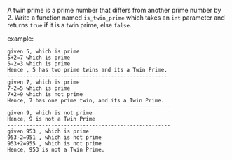 A twin prime is a prime number that differs from another prime number by 2. Write a function named `is_twin_prime` which takes an `int` parameter and returns `true` if it is a twin prime, else `false`.

example:
```
given 5, which is prime
5+2=7 which is prime 
5-2=3 which is prime
Hence , 5 has two prime twins and its a Twin Prime.
---------------------------------------------------
given 7, which is prime
7-2=5 which is prime
7+2=9 which is not prime
Hence, 7 has one prime twin, and its a Twin Prime.
----------------------------------------------------
given 9, which is not prime 
Hence, 9 is not a Twin Prime
----------------------------------------------------
given 953 , which is prime
953-2=951 , which is not prime
953+2=955 , which is not prime 
Hence, 953 is not a Twin Prime.
```